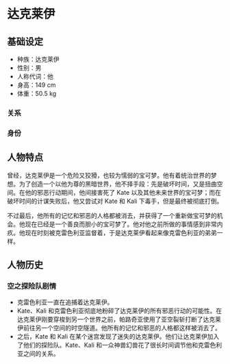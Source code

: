 # 达克莱伊

## 基础设定

- 种族：达克莱伊
- 性别：男
- 人称代词：他
- 身高：149 cm
- 体重：50.5 kg

### 关系

### 身份

## 人物特点

曾经，达克莱伊是一个危险又狡猾，也较为懦弱的宝可梦。他有着统治世界的梦想。为了创造一个以他为尊的黑暗世界，他不择手段：先是破坏时间，又是扭曲空间。在他的邪恶行动期间，他间接害死了 Kate 以及其他未来世界的宝可梦；而在破坏时间的计谋失败后，他又尝试对 Kate 和 Kali 下毒手，但是最终被彻底打倒。

不过最后，他所有的记忆和邪恶的人格都被消去，并获得了一个重新做宝可梦的机会。他现在已经是一个善良而胆小的宝可梦了。他对他之前所做的事情感到非常内疚。他现在时刻被克雷色利亚监督着，于是达克莱伊看起来像克雷色利亚的弟弟一样。

## 人物历史

### 空之探险队剧情

- 克雷色利亚一直在追捕着达克莱伊。
- Kate、Kali 和克雷色利亚彻底地粉碎了达克莱伊的所有邪恶行动的可能性。在达克莱伊刚要穿梭到另一个世界之前，帕路奇亚使用了亚空裂斩打断了达克莱伊前往另一个空间的时空隧道。他所有的记忆和邪恶的人格都这样被消去了。
- 之后，Kate 和 Kali 在某个迷宫发现了迷失的达克莱伊。他们让达克莱伊加入了他们的探险队。Kate、Kali 和一众神兽幻兽花了很长时间调节他和克雷色利亚之间的关系。

